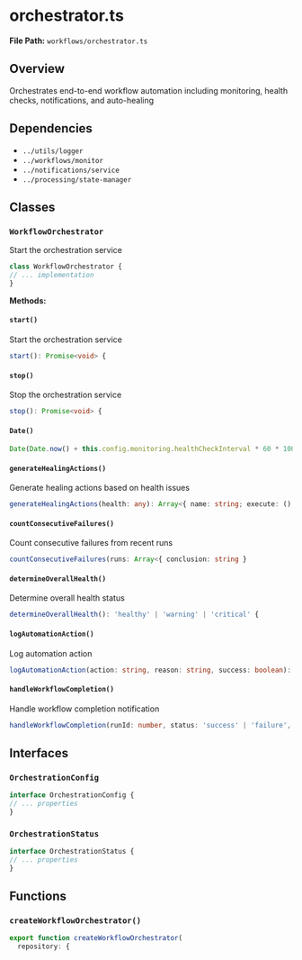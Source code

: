 # orchestrator.ts

**File Path:** `workflows/orchestrator.ts`

## Overview

Orchestrates end-to-end workflow automation including monitoring, 
health checks, notifications, and auto-healing

## Dependencies

- `../utils/logger`
- `../workflows/monitor`
- `../notifications/service`
- `../processing/state-manager`

## Classes

### `WorkflowOrchestrator`

Start the orchestration service

```typescript
class WorkflowOrchestrator {
// ... implementation
}
```

**Methods:**

#### `start()`

Start the orchestration service

```typescript
start(): Promise<void> {
```

#### `stop()`

Stop the orchestration service

```typescript
stop(): Promise<void> {
```

#### `Date()`

```typescript
Date(Date.now() + this.config.monitoring.healthCheckInterval * 60 * 1000).toISOString() :
```

#### `generateHealingActions()`

Generate healing actions based on health issues

```typescript
generateHealingActions(health: any): Array<{ name: string; execute: () => Promise<void> }
```

#### `countConsecutiveFailures()`

Count consecutive failures from recent runs

```typescript
countConsecutiveFailures(runs: Array<{ conclusion: string }
```

#### `determineOverallHealth()`

Determine overall health status

```typescript
determineOverallHealth(): 'healthy' | 'warning' | 'critical' {
```

#### `logAutomationAction()`

Log automation action

```typescript
logAutomationAction(action: string, reason: string, success: boolean): void {
```

#### `handleWorkflowCompletion()`

Handle workflow completion notification

```typescript
handleWorkflowCompletion(runId: number, status: 'success' | 'failure', duration: number, stats?: any): Promise<void> {
```

## Interfaces

### `OrchestrationConfig`

```typescript
interface OrchestrationConfig {
// ... properties
}
```

### `OrchestrationStatus`

```typescript
interface OrchestrationStatus {
// ... properties
}
```

## Functions

### `createWorkflowOrchestrator()`

```typescript
export function createWorkflowOrchestrator(
  repository: {
```

